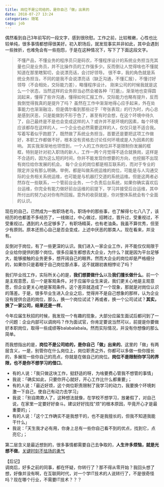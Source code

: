 ```yaml
---
title: 岗位不是公司给的，是你自己「做」出来的
date: 2018-07-27 13:24
categories: 随笔
tags: job
---
```


偶然看到自己3年前写的一段文字，感到很欣慰。工作之前，比较稚嫩，心性也比较单纯，很多事情都想得很美好。初入职场后，就发现事实并非如此，其中会遇到一些挫折，也难免会有一些抱怨，于是在这种情况下，写下了下面这段文字。

> 不懂产品，不懂业务的程序员只是码农，不懂程序设计的系统业务担当充其量也只是业务员，并不比操作员的工作强多少。反而倒让人觉得啥也不懂就知道在那里瞎絮叨，会说漂亮话，会讨好领导。
很不幸，我的角色就是系统业务担当，不同的是我不会说漂亮话（缺乏沟通，不懂汇报），不懂讨好领导（不会相处，交际能力差），略懂程序设计。
刚来公司的时候我就是这么一个状态，当然这样的业务担当必然会被各种『打磨』，渐渐地也变得圆润起来，懂得了些许沟通，懂得如何汇报工作，交际能力也略有提升，反而我倒觉得我真的是提升了吗？
虽然在工作中渐渐地得心应手起来，外在处事能力也渐渐融洽，但是偶尔看到那些过于『夸张表现』的行为时，内心总是感到厌恶，只是能做到不形于色了，甚至有时会想，在这个环境中待久了，自己最终是不是也会变成这样的人？或许并不是环境的因素，每个环境应该都存在这样的人，一个企业也必然需要这样的人，仅仅只是不适合我。
写着写着似乎跑题了，既然做了系统业务担当，首要还是要把这项工作做好，本职工作都做不好，根本没有资格去讨论任何环境或是人为因素的影响。
其实我渐渐地也领悟到，一个人的工作岗位并不是限制你发展的框框，特别是针对初入职场的新人，工作一两个月觉得不适合就换岗，这样是不合适的，因为这么短的时间，你并不能发现你想要的方向，也挖掘不出现有岗位给你发展的机会。
每个企业的岗位都是相互联系的，而对于专业的限定并没有那么明确，举例，都是叫做系统运维的岗位，可能是与人沟通交际的业务相关系统运维，也可能是与机器打交道的系统运维。但是这两者必然存在一些联系，一个管前台业务，一个负责后台系统，如果你确实喜欢后台运维，你完全有能力做好前台运维的前提下，学习并接受后台运维，其中所付出的努力必对你有所回报。意外的收获就是，你对整体系统会有个全面的认识。

现在的自己，已然成为一枚职场老鸟，职场中的那些事，也了解得七七八八了，该经历的也都差不多经历了，一线做过，中心做过，招聘过，晋升过，受重视过，不受重视过。遇到的人也足够多了，有职场精英，也有老油条。我虽不算优秀，但至少有原则。原本还担心自己是否会变成，上述中厌恶的那类人。现在看来，并没有。

反倒对于岗位，有了一些更深的认识。我们进入一家企业工作，并不能仅仅局限于企业给你提供的那个岗位。很多应届生都想去大企业，为什么？就是因为平台足够大，能够接触的业务更多，想开阔自己的眼界。然而大企业的岗位却是严格细分的，如果你只是着眼于自己岗位那点事，这不就跟初衷相悖论了吗？

我们毕业找工作，实际所关心的是，**我们想要做什么**以及**我们擅长做什么**。前一个是主观意愿，后一个是客观条件。对于应届毕业生来说，我们更关心地是主观意愿，但企业更关心地是客观条件。这个差异就造成了一个现象，那就是对岗位认识的落差。于是，很多毕业生进入企业之后，觉得并不是自己想象的那样，认为企业没有提供合适的岗位，那么，换一个岗位试试？再或者，换一个公司试试？**其实，换了一家公司，结果还是一样**。

今年应届生秋招的时候，我发现一个有趣的现象，大部分应届生面试后都问到了一个问题：企业内部可以调岗吗？作为面试官，你肯定要说当然可以，前提是你要做好本职岗位，取得一些成绩等balabalabala。然而实际情况，并没有你想像的那么简单。

而我想指出的是，**岗位不是公司给的，是你自己「做」出来的**。这里的「做」有两层含义，一是，别管你在什么岗位上，岗位职责之外，你都可以多做一些你擅长的，多展现一些你自己的亮点，你就是在做自己的岗位。**岗位不是限制你学习的界限，也不是你不想学习的借口**。

- 有的人说：「我只做这块工作，挺舒适的呀，为啥要费心管我不想管的事情」  
- 我说：「确实如此，只要你开心就好，开心工作比什么都重要」；
- 有的人说：「最近好烦，这个岗位职责限制了我学习的动力，我要换个环境刺激一下自己，使自己有动力去学习」  
- 我说：「别自欺欺人了，这种想法就像，在学校不想学习，放暑假了，对自己说，在家里一定要好好奋斗。建议好好找找"烦"的根本原因，毕竟开心才是最重要的」；  
- 有的人说：「这个工作确实不是我想干的，也不是我擅长的，但我不知道我能干什么」
- 我说：「天生我才必有用，你身上总有一些你自己看不到的优点，找到它，点亮它」；

第二层含义是最近想到的，很多事情都需要自己去争取的，**人生许多烦恼，就是光想不做**。[关键时刻不怯场的勇气](/post/life/2018-07-07-change)

【后记】  
调岗后，好多之前的同事，都在怀疑，你转行了？那不得从零开始？我回头想了想，好像并没有啊，在互联网时代，对一个学IT技术的人说转行了，不是很奇怪吗？现在哪个行业，不需要IT技术？？？